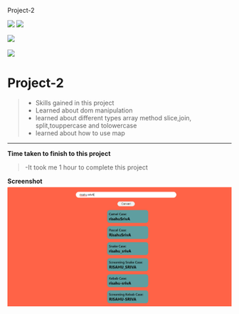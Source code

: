 Project-2

![](https://img.shields.io/badge/Full%20stack--Js%20%20bootcamp-Ineuron%20-yellowgreen)
![](https://img.shields.io/badge/Hitesh%20choudhary-LCO-orange)

![](https://img.shields.io/badge/HTML--CSS-JAVASCRIPT-yellowgreen)


![](https://img.shields.io/badge/Rishu%20srivastava-BCA-orange)

# **Project-2** 
 >- Skills gained in this project
 >- Learned about dom manipulation
 >- learned about different types array method slice,join, split,touppercase and tolowercase
 >- learned about how to use map
 
 ***
 **Time taken to finish to this project**
 
 >-It took me 1 hour to complete this project 

 **Screenshot**
 ![](./screenshot/02js.png)